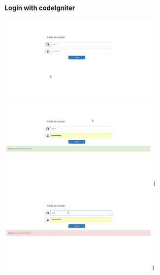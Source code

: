
## Login with codeIgniter 

[![Capture Principal](LoginImg/LoginPrincipal.png)](LoginImg/LoginPrincipal.png)
[![Capture Success](LoginImg/LoginExitoso.png)](LoginImg/LoginExitoso.png)
[![Capture Error](LoginImg/LoginError.png)]

